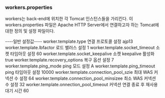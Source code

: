 ### workers.properties

workers는 back-end에 위치한 각 Tomcat 인스턴스들을 가리킨다. 이 workers.properties 파일은 Apache HTTP Server에서 연결하고자 하는 Tomcat에 대한 정의 및 설정 파일이다. 

----일반 설정값----
worker.template.type 연결 프로토콜 설정 ajp13 
worker.template.lbfactor 로드 밸러스 설정 1
worker.template.socket_timeout 소켓 타임아웃 설정 60
worker.template.socket_keepalive 소켓 keepalive 활성화 true
worker.template.recovery_options 복구 옵션 설정 7
worker.template.ping_mode ping 모드 설정 A 
worker.template.ping_timeout ping 타임아웃 설정 10000
worker.template.connection_pool_szie 최대 WAS 커넥션 수 설정 64 
worker.template.connection_pool_minsizee 최소 WAS 커넥션 수 설정 32 
worker.template.onnection_pool_timeout 커넥션 연결 종료 후 재사용 대기 시간 60

